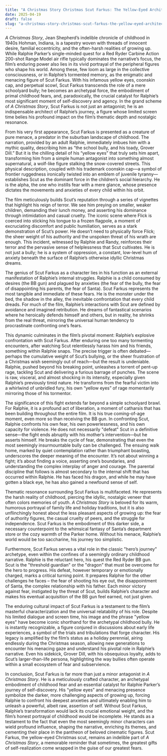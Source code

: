 ```yaml
---
title: "A Christmas Story Christmas Scut Farkus: The Yellow-Eyed Architect of Childhood Fear and Triumph"
date: 2025-04-19
draft: false
slug: "a-christmas-story-christmas-scut-farkus-the-yellow-eyed-architect-of-childhood-fear-and-triumph" 
---
```


*A Christmas Story*, Jean Shepherd’s indelible chronicle of childhood in 1940s Hohman, Indiana, is a tapestry woven with threads of innocent desire, familial eccentricity, and the often-harsh realities of growing up. While Ralphie Parker’s single-minded quest for a Red Ryder Carbine Action 200-shot Range Model air rifle typically dominates the narrative’s focus, the film’s enduring power also lies in its vivid portrayal of the peripheral figures who shape his world. Among these, few loom as large in the collective consciousness, or in Ralphie’s tormented memory, as the enigmatic and menacing figure of Scut Farkus. With his infamous yellow eyes, coonskin cap, and perpetual scowl, Scut Farkus transcends the role of a mere schoolyard bully; he becomes an archetypal force, the embodiment of primal childhood fears, and, paradoxically, the crucial catalyst for Ralphie’s most significant moment of self-discovery and agency. In the grand scheme of *A Christmas Story*, Scut Farkus is not just an antagonist; he is an indispensable architect of Ralphie’s journey, a figure whose limited screen time belies his profound impact on the film’s thematic depth and nostalgic resonance.

From his very first appearance, Scut Farkus is presented as a creature of pure menace, a predator in the suburban landscape of childhood. The narration, provided by an adult Ralphie, immediately imbues him with a mythic quality, describing him as “the school bully, and his toady, Grover Dill.” But it is the chilling detail of his “yellow eyes” that truly sets him apart, transforming him from a simple human antagonist into something almost supernatural, a wolf-like figure stalking the snow-covered streets. This physical description, coupled with his trademark coonskin cap—a symbol of frontier ruggedness ironically twisted into an emblem of juvenile tyranny—establishes Scut as the dominant force in the children’s social hierarchy. He is the alpha, the one who instills fear with a mere glance, whose presence dictates the movements and anxieties of every child within his orbit.

The film meticulously builds Scut’s reputation through a series of vignettes that highlight his reign of terror. We see him preying on smaller, weaker children, demanding their lunch money, and asserting his dominance through intimidation and casual cruelty. The iconic scene where Flick is coerced into sticking his tongue to a frozen flagpole, a moment of excruciating discomfort and public humiliation, serves as a stark demonstration of Scut’s power. He doesn’t need to physically force Flick; the sheer weight of his authority and the unspoken threat of his wrath are enough. This incident, witnessed by Ralphie and Randy, reinforces their terror and the pervasive sense of helplessness that Scut cultivates. He is not just a bully; he is a system of oppression, a constant, low-level hum of anxiety beneath the surface of Ralphie’s otherwise idyllic Christmas dreams.

The genius of Scut Farkus as a character lies in his function as an external manifestation of Ralphie’s internal struggles. Ralphie is a child consumed by desires (the BB gun) and plagued by anxieties (the fear of the bully, the fear of disappointing his parents, the fear of Santa). Scut Farkus represents the most tangible and immediate of these fears. He is the monster under the bed, the shadow in the alley, the inevitable confrontation that every child dreads. For much of the film, Ralphie’s interactions with Scut are defined by avoidance and imagined retribution. He dreams of fantastical scenarios where he heroically defends himself and others, but in reality, he shrinks from the real threat, mirroring the universal human tendency to procrastinate confronting one’s fears.

This dynamic culminates in the film’s pivotal moment: Ralphie’s explosive confrontation with Scut Farkus. After enduring one too many tormenting encounters, after watching Scut relentlessly harass him and his friends, something within Ralphie snaps. The precise trigger is often debated—perhaps the cumulative weight of Scut’s bullying, or the sheer frustration of a Christmas wish seemingly out of reach—but the result is undeniable. Ralphie, pushed beyond his breaking point, unleashes a torrent of pent-up rage, tackling Scut and delivering a furious barrage of punches. The scene is raw, visceral, and almost shocking in its intensity, especially given Ralphie’s previously timid nature. He transforms from the fearful victim into a whirlwind of unbridled fury, his own “yellow eyes” of rage momentarily mirroring those of his tormentor.

The significance of this fight extends far beyond a simple schoolyard brawl. For Ralphie, it is a profound act of liberation, a moment of catharsis that has been building throughout the entire film. It is his true coming-of-age moment, even more so than receiving the BB gun. In confronting Scut, Ralphie confronts his own fear, his own powerlessness, and his own capacity for violence. He does not necessarily "defeat" Scut in a definitive sense—the fight ends abruptly with his mother’s intervention—but he asserts himself. He breaks the cycle of fear, demonstrating that even the most seemingly insurmountable bully can be challenged. The ensuing walk home, marked by quiet contemplation rather than triumphant boasting, underscores the deeper meaning of the encounter. It’s not about winning a fight; it’s about finding a voice, asserting one’s boundaries, and understanding the complex interplay of anger and courage. The parental discipline that follows is almost secondary to the internal shift that has occurred within Ralphie. He has faced his dragon, and while he may have gotten a black eye, he has also gained a newfound sense of self.

Thematic resonance surrounding Scut Farkus is multifaceted. He represents the harsh reality of childhood, piercing the idyllic, nostalgic veneer that often colors memories of youth. *A Christmas Story* is beloved for its warm, humorous portrayal of family life and holiday traditions, but it is also unflinchingly honest about the less pleasant aspects of growing up: the fear of authority figures, the casual cruelty of peers, and the struggle for independence. Scut Farkus is the embodiment of this darker side, a necessary counterpoint to the whimsical fantasy of Santa’s department store or the cozy warmth of the Parker home. Without his menace, Ralphie’s world would be too saccharine, his journey too simplistic.

Furthermore, Scut Farkus serves a vital role in the classic "hero’s journey" archetype, even within the confines of a seemingly ordinary childhood narrative. Ralphie is the reluctant hero, his quest the Red Ryder BB gun. Scut is the "threshold guardian" or the "dragon" that must be overcome for the hero to progress. His defeat, however temporary or emotionally charged, marks a critical turning point. It prepares Ralphie for the other challenges he faces – the fear of shooting his eye out, the disappointment of Santa, the complex relationship with his father. Each minor victory against fear, instigated by the threat of Scut, builds Ralphie’s character and makes his eventual acquisition of the BB gun feel earned, not just given.

The enduring cultural impact of Scut Farkus is a testament to the film’s masterful characterization and the universal relatability of his role. Despite his limited dialogue and screen time, his image and the phrase "yellow eyes" have become iconic shorthand for the archetypal childhood bully. He is instantly recognizable, a figure conjured in discussions about early life experiences, a symbol of the trials and tribulations that forge character. His legacy is amplified by the film’s status as a holiday perennial, airing endlessly during the Christmas season, allowing new generations to encounter his menacing gaze and understand his pivotal role in Ralphie’s narrative. Even his sidekick, Grover Dill, with his obsequious loyalty, adds to Scut’s larger-than-life persona, highlighting the way bullies often operate within a small ecosystem of fear and subservience.

In conclusion, Scut Farkus is far more than just a minor antagonist in *A Christmas Story*. He is a meticulously crafted character, an archetypal embodiment of childhood fear and an essential catalyst for Ralphie Parker’s journey of self-discovery. His “yellow eyes” and menacing presence symbolize the darker, more challenging aspects of growing up, forcing Ralphie to confront his deepest anxieties and ultimately enabling him to unleash a powerful, albeit raw, assertion of self. Without Scut Farkus, Ralphie’s transformation would lack its crucial emotional weight, and the film’s honest portrayal of childhood would be incomplete. He stands as a testament to the fact that even the most seemingly minor characters can wield profound influence, shaping the narrative, enriching its themes, and cementing their place in the pantheon of beloved cinematic figures. Scut Farkus, the yellow-eyed Christmas scut, remains an indelible part of *A Christmas Story*, a memorable reminder that sometimes, the greatest gifts of self-realization come wrapped in the guise of our greatest fears.